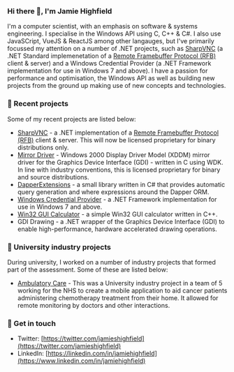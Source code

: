 ### Hi there 👋, I'm Jamie Highfield

I'm a computer scientist, with an emphasis on software & systems engineering. I specialise in the Windows API using C, C++ & C#. I also use JavaSCript, VueJS & ReactJS among other langauges, but I've primarily focussed my attention on a number of .NET projects, such as [SharpVNC](https://github.com/sharpvnc/SharpVnc.Core) (a .NET Standard implemenetation of a [Remote Framebuffer Protocol (RFB)](https://tools.ietf.org/html/rfc6143) client & server) and a Windows Credential Provider (a .NET Framework implementation for use in Windows 7 and above). I have a passion for performance and optimisation, the Windows API as well as building new projects from the ground up making use of new concepts and technologies.

### :page_with_curl: Recent projects

Some of my recent projects are listed below:

- [SharpVNC](https://www.sharpvnc.com) - a .NET implementation of a [Remote Framebuffer Protocol (RFB)](https://tools.ietf.org/html/rfc6143) client & server. This will now be licensed proprietary for binary distributions only.
- [Mirror Driver](https://docs.microsoft.com/en-us/windows-hardware/drivers/display/mirror-drivers) - Windows 2000 Display Driver Model (XDDM) mirror driver for the Graphics Device Interface (GDI) - written in C using WDK. In line with industry conventions, this is licensed proprietary for binary and source distributions.
- [DapperExtensions](https://github.com/jamiehighfield/DapperExtensions) - a small library written in C# that provides automatic query generation and where expressions around the Dapper ORM.
- [Windows Credential Provider](https://docs.microsoft.com/en-us/windows/win32/secauthn/credential-providers-in-windows) - a .NET Framework implementation for use in Windows 7 and above.
- [Win32 GUI Calculator](https://github.com/jamiehighfield/Calculator) - a simple Win32 GUI calculator written in C++.
- GDI Drawing - a .NET wrapper of the Graphics Device Interface (GDI) to enable high-performance, hardware accelerated drawing operations.

### :school: University industry projects

During university, I worked on a number of industry projects that formed part of the assessment. Some of these are listed below:

- [Ambulatory Care](https://github.com/jamiehighfield/ambulatorycare-nhs) - This was a University industry project in a team of 5 working for the NHS to create a mobile application to aid cancer patients administering chemotherapy treatment from their home. It allowed for remote monitoring by doctors and other interactions.

### :speech_balloon: Get in touch

- Twitter: [https://twitter.com/jamieshighfield](https://twitter.com/jamieshighfield)
- LinkedIn: [https://linkedin.com/in/jamiehighfield](https://www.linkedin.com/in/jamiehighfield)
<!--
**jamiehighfield/jamiehighfield** is a ✨ _special_ ✨ repository because its `README.md` (this file) appears on your GitHub profile.

Here are some ideas to get you started:

- 🔭 I’m currently working on ...
- 🌱 I’m currently learning ...
- 👯 I’m looking to collaborate on ...
- 🤔 I’m looking for help with ...
- 💬 Ask me about ...
- 📫 How to reach me: ...
- 😄 Pronouns: ...
- ⚡ Fun fact: ...
-->
